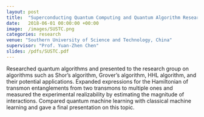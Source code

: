 ```yaml
---
layout: post
title:  "Superconducting Quantum Computing and Quantum Algorithm Research"
date:   2018-06-01 00:00:00 +00:00
image:  /images/SUSTC.png
categories: research
venue: "Southern University of Science and Technology, China"
supervisor: "Prof. Yuan-Zhen Chen"
slides: /pdfs/SUSTC.pdf
---
```

Researched quantum algorithms and presented to the research group on algorithms such as Shor’s algorithm, Grover’s algorithm, HHL algorithm, and their potential applications. Expanded expressions for the Hamiltonian of transmon entanglements from two transmons to multiple ones and measured the experimental realizability by estimating the magnitude of interactions. Compared quantum machine learning with classical machine learning and gave a final presentation on this topic.
